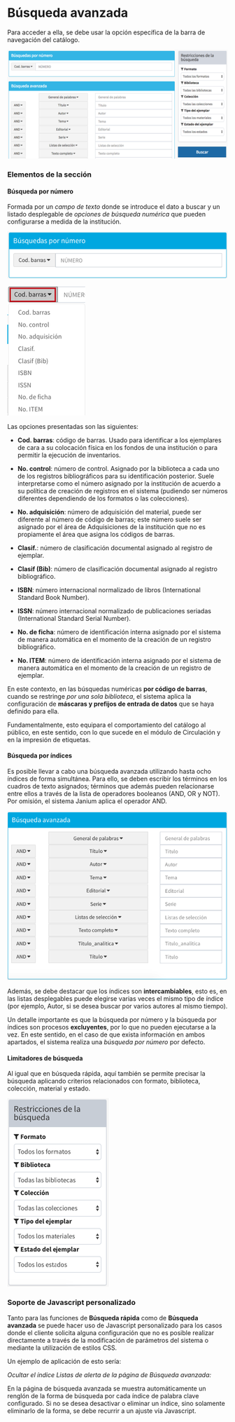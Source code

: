 # Búsqueda avanzada
Para acceder a ella, se debe usar la opción específica de la barra de navegación del catálogo.

![](Pantalla_BAV.png)

### Elementos de la sección
#### Búsqueda por número

Formada por un *campo de texto* donde se introduce el dato a buscar y un listado desplegable de *opciones de búsqueda numérica* que pueden configurarse a medida de la institución.

![](Busqueda_numeroo.png)

![](Busqueda_numeroo2.png)

Las opciones presentadas son las siguientes:

- **Cod. barras**: código de barras. Usado para identificar a los ejemplares de cara a su colocación física en los fondos de una institución o para permitir la ejecución de inventarios.

- **No. control**: número de control. Asignado por la biblioteca a cada uno de los registros bibliográficos para su identificación posterior. Suele interpretarse como el número asignado por la institución de acuerdo a su política de creación de registros en el sistema (pudiendo ser números diferentes dependiendo de los formatos o las colecciones).

- **No. adquisición**: número de adquisición del material, puede ser diferente al número de código de barras; este número suele ser asignado por el área de Adquisiciones de la institución que no es propiamente el área que asigna los códigos de barras.

- **Clasif.**: número de clasificación documental asignado al registro de ejemplar.

- **Clasif (Bib)**: número de clasificación documental asignado al registro bibliográfico.

- **ISBN**: número internacional normalizado de libros (International Standard Book Number).

- **ISSN**: número internacional normalizado de publicaciones seriadas (International Standard Serial Number).

- **No. de ficha**: número de identificación interna asignado por el sistema de manera automática en el momento de la creación de un registro bibliográfico.

- **No. ITEM**: número de identificación interna asignado por el sistema de manera automática en el momento de la creación de un registro de ejemplar.

En este contexto, en las búsquedas numéricas **por código de barras**, cuando se restringe _por una sola biblioteca_, el sistema aplica la configuración de **máscaras y prefijos de entrada de datos** que se haya definido para ella.

Fundamentalmente, esto equipara el comportamiento del catálogo al público, en este sentido, con lo que sucede en el módulo de Circulación y en la impresión de etiquetas.

#### Búsqueda por índices

Es posible llevar a cabo una búsqueda avanzada utilizando hasta ocho índices de forma simultánea. Para ello, se deben escribir los términos en los cuadros de texto asignados; términos que además pueden relacionarse entre ellos a través de la lista de operadores booleanos (AND, OR y NOT). Por omisión, el sistema Janium aplica el operador AND.

![](Busqueda_indicess.png)

Además, se debe destacar que los índices son **intercambiables**, esto es, en las listas desplegables puede elegirse varias veces el mismo tipo de índice (por ejemplo, Autor, si se desea buscar por varios autores al mismo tiempo).

Un detalle importante es que la búsqueda por número y la búsqueda por índices son procesos **excluyentes**, por lo que no pueden ejecutarse a la vez. En este sentido, en el caso de que exista información en ambos apartados, el sistema realiza una _búsqueda por número_ por defecto.

#### Limitadores de búsqueda

Al igual que en búsqueda rápida, aquí también se permite precisar la búsqueda aplicando criterios relacionados con formato, biblioteca, colección, material y estado.

![](LimitadoresBAV.png)

### Soporte de Javascript personalizado

Tanto para las funciones de **Búsqueda rápida** como de **Búsqueda avanzada** se puede hacer uso de Javascript personalizado para los casos donde el cliente solicita alguna configuración que no es posible realizar directamente a través de la modificación de parámetros del sistema o mediante la utilización de estilos CSS.

Un ejemplo de aplicación de esto sería:

*Ocultar el índice Listas de alerta de la página de Búsqueda avanzada:*

En la página de búsqueda avanzada se muestra automáticamente un renglón de la forma de búsqueda por cada índice de palabra clave configurado. Si no se desea desactivar o eliminar un índice, sino solamente eliminarlo de la forma, se debe recurrir a un ajuste vía Javascript.